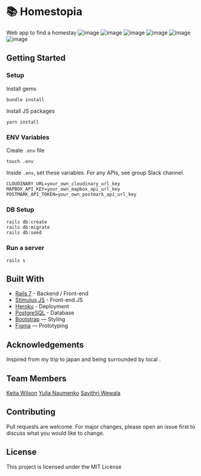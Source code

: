 
# 📚 Homestopia

Web app to find a homestay
![image](https://user-images.githubusercontent.com/99112509/203449208-5435ce20-409a-451f-b68a-fc6c5517c312.png)
![image](https://user-images.githubusercontent.com/99112509/203449261-c4db9b76-6b4a-4274-900f-343af3ab4789.png)
![image](https://user-images.githubusercontent.com/99112509/203449288-79d5fa2a-742d-47ec-83e2-83007c4a6517.png)
![image](https://user-images.githubusercontent.com/99112509/203449339-09c0dd6c-b57f-4bb1-941f-15c107685d0d.png)
![image](https://user-images.githubusercontent.com/99112509/203449360-de057721-67db-49ce-aec9-dda00a35f216.png)
![image](https://user-images.githubusercontent.com/99112509/203449377-5f5909ee-71e3-406e-aa6e-000c166aefcb.png)
<br>

   

## Getting Started
### Setup

Install gems
```
bundle install
```
Install JS packages
```
yarn install
```

### ENV Variables
Create `.env` file
```
touch .env
```
Inside `.env`, set these variables. For any APIs, see group Slack channel.
```
CLOUDINARY_URL=your_own_cloudinary_url_key
MAPBOX_API_KEY=your_own_mapbox_api_url_key
POSTMARK_API_TOKEN=your_own_postmark_api_url_key
```

### DB Setup
```
rails db:create
rails db:migrate
rails db:seed
```

### Run a server
```
rails s
```

## Built With
- [Rails 7](https://guides.rubyonrails.org/) - Backend / Front-end
- [Stimulus JS](https://stimulus.hotwired.dev/) - Front-end JS
- [Heroku](https://heroku.com/) - Deployment
- [PostgreSQL](https://www.postgresql.org/) - Database
- [Bootstrap](https://getbootstrap.com/) — Styling
- [Figma](https://www.figma.com) — Prototyping

## Acknowledgements
Inspired from my trip to japan and being surrounded by local .
## Team Members
[Keita Wilson](https://www.linkedin.com/in/keita-wilson-1234aa142/)
[Yulia Naumenko](https://www.linkedin.com/in/yulia-naumenko-bba121119/)
[Savithri Wewala](https://www.linkedin.com/in/savithri-wewala-507308a1/)

## Contributing
Pull requests are welcome. For major changes, please open an issue first to discuss what you would like to change.

## License
This project is licensed under the MIT License
